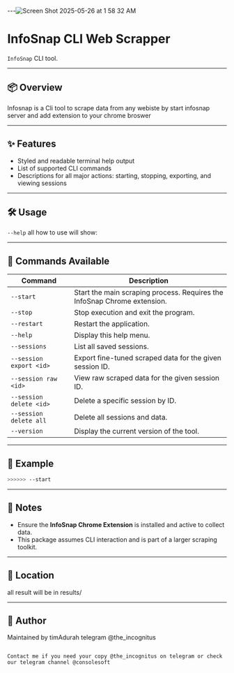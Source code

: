 
---![Screen Shot 2025-05-26 at 1 58 32 AM](https://github.com/user-attachments/assets/f4ac810d-b34c-4023-ada4-613734784159)



# InfoSnap CLI Web Scrapper

`InfoSnap` CLI tool.

---

## 📦 Overview

Infosnap is a Cli tool to scrape data from any webiste by start infosnap server and add extension to your chrome broswer

---

## ✨ Features

- Styled and readable terminal help output
- List of supported CLI commands
- Descriptions for all major actions: starting, stopping, exporting, and viewing sessions

---

## 🛠️ Usage

 `--help` all how to use will show:


---

## 🚀 Commands Available

| Command                 | Description                                                              |
| ----------------------- | ------------------------------------------------------------------------ |
| `--start`               | Start the main scraping process. Requires the InfoSnap Chrome extension. |
| `--stop`                | Stop execution and exit the program.                                     |
| `--restart`             | Restart the application.                                                 |
| `--help`                | Display this help menu.                                                  |
| `--sessions`            | List all saved sessions.                                                 |
| `--session export <id>` | Export fine-tuned scraped data for the given session ID.                 |
| `--session raw <id>`    | View raw scraped data for the given session ID.                          |
| `--session delete <id>` | Delete a specific session by ID.                                         |
| `--session delete all`  | Delete all sessions and data.                                            |
| `--version`             | Display the current version of the tool.                                 |

---

## 🧪 Example

```bash
>>>>>> --start
```

---

## 📎 Notes

* Ensure the **InfoSnap Chrome Extension** is installed and active to collect data.
* This package assumes CLI interaction and is part of a larger scraping toolkit.

---

## 📁 Location

all result will be in results/

---

## 👤 Author

Maintained by timAdurah telegram @the_incognitus

```

Contact me if you need your copy @the_incognitus on telegram or check our telegram channel @consolesoft

